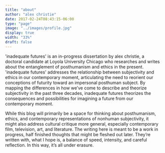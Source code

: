 ```yaml
---
title: "about"
author: "alex christie"
date: 2017-02-24T08:43:15-06:00
type: "page"
image: "../images/profile.jpg"
display: true
width: "33%"
draft: false
---
```


'inadequate futures' is an in-progress dissertation by alex christie, a doctoral candidate at Loyola University Chicago who researches and writes about the entanglement of posthumanism and ethics in the present. 'inadequate futures' addresses the relationship between subjectivity and ethics in our contemporary moment, articulating the need to reorient our conceptions of futurity toward an impersonal posthuman subject. By mapping the differences in how we’ve come to describe and theorize subjectivity in the past three decades, inadequate futures theorizes the consequences and possibilities for imagining a future from our contemporary moment.

While this blog will primarily be a space for thinking about posthumanism, ethics, and contemporary representations of nonhuman subjectivity, it might also address cultural critique more general, especially contemporary film, television, art, and literature. The writing here is meant to be a work in progress, half finished thoughts that might be fleshed out later. They’re written with, what I hope is, a balance of speed, intensity, and careful reflection. In this way, it’s all under erasure.

